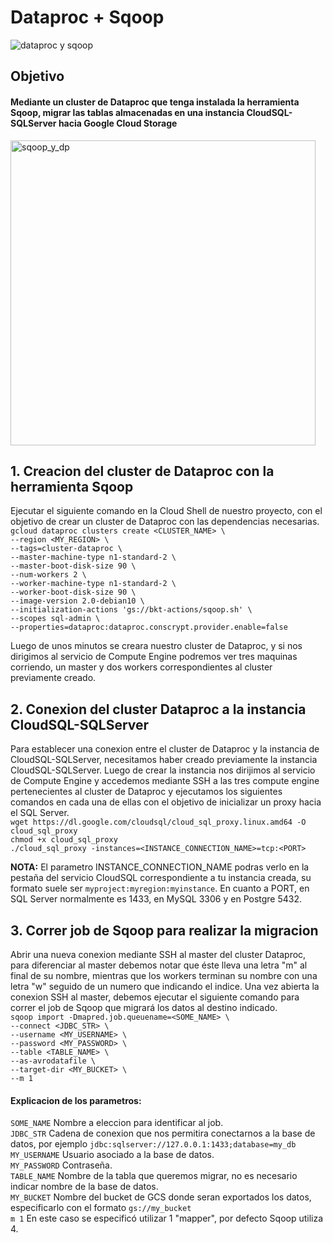 # Dataproc + Sqoop 
![dataproc y sqoop](https://user-images.githubusercontent.com/50117113/179570300-60a13548-6e49-4c8c-9b4e-9052427ace73.png)
## Objetivo
#### Mediante un cluster de Dataproc que tenga instalada la herramienta Sqoop, migrar las tablas almacenadas en una instancia CloudSQL-SQLServer hacia Google Cloud Storage
<img width="488" alt="sqoop_y_dp" src="https://user-images.githubusercontent.com/50117113/179613477-257c8c24-7a36-4354-9cdf-a05e8eae8060.png">

## 1. Creacion del cluster de Dataproc con la herramienta Sqoop
Ejecutar el siguiente comando en la Cloud Shell de nuestro proyecto, con el objetivo de crear un cluster de Dataproc con las dependencias necesarias.\
`gcloud dataproc clusters create <CLUSTER_NAME> \`\
`--region <MY_REGION> \`\
`--tags=cluster-dataproc \`\
`--master-machine-type n1-standard-2 \`\
`--master-boot-disk-size 90 \`\
`--num-workers 2 \`\
`--worker-machine-type n1-standard-2 \`\
`--worker-boot-disk-size 90 \`\
`--image-version 2.0-debian10 \`\
`--initialization-actions 'gs://bkt-actions/sqoop.sh' \`\
`--scopes sql-admin \`\
`--properties=dataproc:dataproc.conscrypt.provider.enable=false`

Luego de unos minutos se creara nuestro cluster de Dataproc, y si nos dirigimos al servicio de Compute Engine podremos ver tres maquinas corriendo, un master y dos workers correspondientes al cluster previamente creado.

## 2. Conexion del cluster Dataproc a la instancia CloudSQL-SQLServer
Para establecer una conexion entre el cluster de Dataproc y la instancia de CloudSQL-SQLServer, necesitamos haber creado previamente la instancia CloudSQL-SQLServer. Luego de crear la instancia nos dirijimos al servicio de Compute Engine y accedemos mediante SSH a las tres compute engine pertenecientes al cluster de Dataproc y ejecutamos los siguientes comandos en cada una de ellas con el objetivo de inicializar un proxy hacia el SQL Server.\
`wget https://dl.google.com/cloudsql/cloud_sql_proxy.linux.amd64 -O cloud_sql_proxy`\
`chmod +x cloud_sql_proxy`\
`./cloud_sql_proxy -instances=<INSTANCE_CONNECTION_NAME>=tcp:<PORT>`

**NOTA:** El parametro INSTANCE_CONNECTION_NAME podras verlo en la pestaña del servicio CloudSQL correspondiente a tu instancia creada, su formato suele ser `myproject:myregion:myinstance`. En cuanto a PORT, en SQL Server normalmente es 1433, en MySQL 3306 y en Postgre 5432.

## 3. Correr job de Sqoop para realizar la migracion
Abrir una nueva conexion mediante SSH al master del cluster Dataproc, para diferenciar al master debemos notar que éste lleva una letra "m" al final de su nombre, mientras que los workers terminan su nombre con una letra "w" seguido de un numero que indicando el indice. Una vez abierta la conexion SSH al master, debemos ejecutar el siguiente comando para correr el job de Sqoop que migrará los datos al destino indicado.\
`sqoop import -Dmapred.job.queuename=<SOME_NAME> \`\
`--connect <JDBC_STR> \`\
`--username <MY_USERNAME> \`\
`--password <MY_PASSWORD> \`\
`--table <TABLE_NAME> \`\
`--as-avrodatafile \`\
`--target-dir <MY_BUCKET> \`\
`--m 1`

#### Explicacion de los parametros:
`SOME_NAME` Nombre a eleccion para identificar al job.\
`JDBC_STR` Cadena de conexion que nos permitira conectarnos a la base de datos, por ejemplo `jdbc:sqlserver://127.0.0.1:1433;database=my_db`\
`MY_USERNAME` Usuario asociado a la base de datos.\
`MY_PASSWORD` Contraseña.\
`TABLE_NAME` Nombre de la tabla que queremos migrar, no es necesario indicar nombre de la base de datos.\
`MY_BUCKET` Nombre del bucket de GCS donde seran exportados los datos, especificarlo con el formato `gs://my_bucket`\
`m 1` En este caso se especificó utilizar 1 "mapper", por defecto Sqoop utiliza 4.



